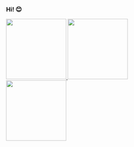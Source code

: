 ### Hi! 😊

<div>
  <a href="https://github.com/higucavalcanti">
  <img height="165em" src="https://github-readme-stats.vercel.app/api?username=higucavalcanti&show_icons=true&theme=radical&include_all_commits=true&count_private=true"/>
  <img height="165em" src="https://github-readme-stats.vercel.app/api/top-langs/?username=higucavalcanti&layout=compact&langs_count=7&theme=radical"/>
</div>
  
<div>
<img height="165" src="http://github-readme-streak-stats.herokuapp.com?user=higucavalcanti&theme=radical&date_format=j%20M%5B%20Y%5D"/>
</div>
